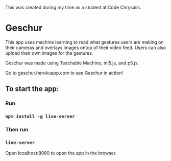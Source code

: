 This was created during my time as a student at Code Chrysalis.

# Geschur

This app uses machine learning to read what gestures users are making on their cameras and overlays images ontop of their video feed. Users can also upload their own images for the gestures.

Geschur was made using Teachable Machine, ml5.js, and p5.js.

Go to geschur.herokuapp.com to see Geschur in action!

## To start the app:

### Run

### `npm install -g live-server`

### Then run 

### `live-server`

Open localhost:8080 to open the app in the browser.

